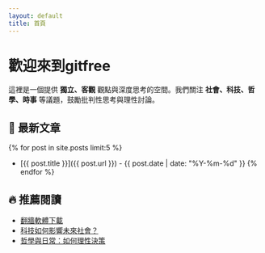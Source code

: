 ```yaml
---
layout: default
title: 首頁
---
```


# 歡迎來到gitfree

這裡是一個提供 **獨立、客觀** 觀點與深度思考的空間。我們關注 **社會、科技、哲學、時事** 等議題，鼓勵批判性思考與理性討論。  

## 📌 最新文章  
{% for post in site.posts limit:5 %}
- [{{ post.title }}]({{ post.url }}) - {{ post.date | date: "%Y-%m-%d" }}
{% endfor %}

## 🔥 推薦閱讀  
- [翻牆軟體下載](./vpn.md)  
- [科技如何影響未來社會？](./future.md)  
- [哲學與日常：如何理性決策](./philosophy.md)  
